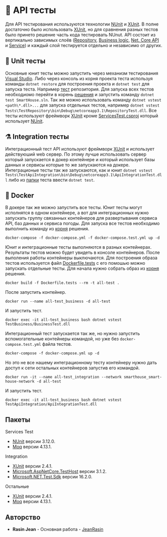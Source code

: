 # 🧪 API тесты
Для API тестирования используются технологии [NUnit](https://github.com/nunit) и [XUnit](https://github.com/xunit/xunit). В полне достаточно было использовать [XUnit](https://github.com/xunit/xunit), но для сравнения разных тестов было принето решение часть кода тестировать NUnut.
API состоит из вертикально зависимых слоёв ([Repository](https://github.com/JeanRasin/SmartHouse/tree/master/SmartHouse.Infrastructure.Data), [Business logic](https://github.com/JeanRasin/SmartHouse/tree/master/SmartHouse.Business.Data), [Net. Core API](https://github.com/JeanRasin/SmartHouse/tree/master/API/SmartHouseAPI) и [Service](https://github.com/JeanRasin/SmartHouse/tree/master/SmartHouse.Service.Weather.OpenWeatherService)) и каждый слой тестируется отдельно и независимо от других.

## 🧪 Unit тесты
Основные юнит тесты можно запустить через механизм тестирования [Visual Studio](https://visualstudio.github.com/). Либо через консоль из корня проекта теста используя команды 
`dotnet restore` для построения проекта и `dotnet test` для запуска теста. Например [тест](TestRepository) репозитория. Для запуска всех тестов необходиомо перейти в корень [решения](https://github.com/JeanRasin/SmartHouse) и запустить команду `dotnet test SmartHouse.sln`. Так же можно использовать команду `dotnet vstest <path\*.dll>...` для запуска отдельных тестов, например `dotnet vstest Tests\TestRepository\bin\Debug\netcoreapp3.1\RepositoryTest.dll`.
Все тесты используют фреймворк [XUnit](https://github.com/xunit/xunit) кроме [ServicesTest.csproj](https://github.com/JeanRasin/SmartHouse/blob/master/Tests/TestServices/ServicesTest.csproj) который использует [NUnit](https://github.com/nunit).

## ⚗️ Integration тесты
Интеграционный тест API используют фреймворк [XUnit](https://github.com/xunit/xunit) и использует действуюший web сервер. По этому лучше использовать сервер который запускается в докер контейнере и который использует базы данных и сервисы которые то же запускаются на докере. Интеграционые тесты так же запускаются, как и юнит `dotnet vstest Tests\TestApiIntegration\bin\Debug\netcoreapp3.1\ApiIntegrationTest.dll` либо из [папки](https://github.com/JeanRasin/SmartHouse/tree/master/Tests/TestApiIntegration) теста ввести `dotnet test`. 

## 🐳 Docker
В докере так же можно запустить все тесты. Юнит тесты могут исполнятся в одном контейнере, а вот для интеграционных нужно запускать группу связанных контейнеров для развертывания сервиса API, баз данных и сервиса погоды. Для запуска все тестов необходимо выполнить команду из [корня](https://github.com/JeanRasin/SmartHouse) решения.
```docker-compose
docker-compose -f docker-compose.yml -f docker-compose.test.yml up -d
```
Юнит и интеграционные тесты выполняются в разных контейнерах. Результаты тестов можно будет увидеть в консоле контейнеров. После выполения работы контейнеры выключаются.
Для построения образа тестов используется файл [Dockerfile.tests](https://github.com/JeanRasin/SmartHouse/blob/master/Dockerfile.tests) с его помошью можно запускать отдельные тесты.
Для начала нужно собрать образ из [корня](https://github.com/JeanRasin/SmartHouse) решения.
```docker
docker build -f Dockerfile.tests --rm -t all-test .
```
После запустить контейнер.
```docker
docker run --name all-test_business -d all-test
```
И запустить тест.
```docker
docker exec -it all-test_business bash dotnet vstest TestBusiness/BusinessTest.dll
```
Интеграционный тест запускается так же, но нужно запустить вспомогательные контейнеры командой, но уже без `docker-compose.test.yml` файла тестов.
```docker-compose
docker-compose -f docker-compose.yml up -d
```
Но это не все нашему интеграционному тесту контейнеру нужно дать доступ к сети остальных контейнеров запустив его командой.
```docker
docker run -it --name all-test_integration --network smarthouse_smart-house-network -d all-test
```
 И запустить тест.
```docker
docker exec -it all-test_business bash dotnet vstest TestApiIntegration/ApiIntegrationTest.dll
```
## Пакеты
Services Test
* [NUnit](https://github.com/nunit) версии 3.12.0.
* [Moq](https://github.com/nunit) версии 4.13.1.

Integration
* [XUnit](https://github.com/xunit/xunit) версии 2.4.1.
* [Microsoft.AspNetCore.TestHost](https://github.com/aspnet/Hosting/tree/master/src/Microsoft.AspNetCore.TestHost) версии 3.1.2.
* [Microsoft.NET.Test.Sdk](https://github.com/microsoft/vstest/) версии 16.2.0.

Остальные
* [XUnit](https://github.com/xunit/xunit) версии 2.4.1.
* [Moq](https://github.com/nunit) версии 4.13.1.

## Авторство
 * **Rasin Jean** - Основная работа - [JeanRasin](https://github.com/JeanRasin)

